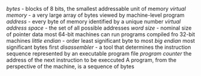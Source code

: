 _bytes_ - blocks of 8 bits, the smallest addressable unit of memory
_virtual memory_ - a very large array of bytes viewed by machine-level program
_address_ - every byte of memory identified by a unique number
_virtual address space_ - the set of all possible addresses
_word size_ - nominal size of pointer data
most 64-bit machines can run programs compiled fro 32-bit machines
_little endian_ - order least significant byte to most
_big endian_ most significant bytes first
_disassembler_ - a tool that determines the instruction sequence represented by an executable program file
_program counter_ the address of the next instruction to be execcuted
A program, from the perspective of the machine, is a sequence of bytes